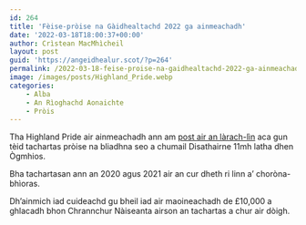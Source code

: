 ```yaml
---
id: 264
title: 'Fèise-pròise na Gàidhealtachd 2022 ga ainmeachadh'
date: '2022-03-18T18:00:37+00:00'
author: Crìstean MacMhìcheil
layout: post
guid: 'https://angeidhealur.scot/?p=264'
permalink: /2022-03-18-feise-proise-na-gaidhealtachd-2022-ga-ainmeachadh/
image: /images/posts/Highland_Pride.webp
categories:
    - Alba
    - An Rìoghachd Aonaichte
    - Pròis
---
```


Tha Highland Pride air ainmeachadh ann am [post air an làrach-lìn](https://highlandpride.org/) aca gun tèid tachartas pròise na bliadhna seo a chumail Disathairne 11mh latha dhen Ògmhios.

Bha tachartasan ann an 2020 agus 2021 air an cur dheth ri linn a’ choròna-bhìoras.

Dh’ainmich iad cuideachd gu bheil iad air maoineachadh de £10,000 a ghlacadh bhon Chrannchur Nàiseanta airson an tachartas a chur air dòigh.
